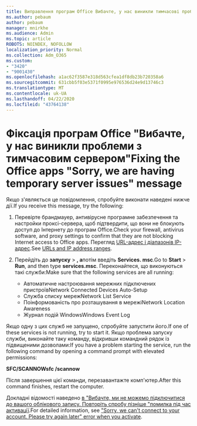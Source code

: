 ```yaml
---
title: Виправлення програм Office Вибачте, у нас виникли тимчасові проблеми з сервером повідомлення
ms.author: pebaum
author: pebaum
manager: mnirkhe
ms.audience: Admin
ms.topic: article
ROBOTS: NOINDEX, NOFOLLOW
localization_priority: Normal
ms.collection: Adm_O365
ms.custom:
- "3420"
- "9001430"
ms.openlocfilehash: a1ac62f3587e318d563cfea1df8db23b720358a6
ms.sourcegitcommit: 631cbb5f03e5371f0995e976536d24e9d13746c3
ms.translationtype: MT
ms.contentlocale: uk-UA
ms.lasthandoff: 04/22/2020
ms.locfileid: "43764138"
---
```

# <a name="fixing-the-office-apps-sorry-we-are-having-temporary-server-issues-message"></a><span data-ttu-id="6474c-102">Фіксація програм Office "Вибачте, у нас виникли проблеми з тимчасовим сервером"</span><span class="sxs-lookup"><span data-stu-id="6474c-102">Fixing the Office apps "Sorry, we are having temporary server issues" message</span></span>

<span data-ttu-id="6474c-103">Якщо з'являється це повідомлення, спробуйте виконати наведені нижче дії.</span><span class="sxs-lookup"><span data-stu-id="6474c-103">If you receive this message, try the following:</span></span>

1. <span data-ttu-id="6474c-104">Перевірте брандмауер, антивірусне програмне забезпечення та настройки проксі-сервера, щоб підтвердити, що вони не блокують доступ до Інтернету до програм Office.</span><span class="sxs-lookup"><span data-stu-id="6474c-104">Check your firewall, antivirus software, and proxy settings to confirm that they are not blocking Internet access to Office apps.</span></span> <span data-ttu-id="6474c-105">Перегляд [URL-адрес і діапазонів IP-адрес](https://docs.microsoft.com/office365/enterprise/urls-and-ip-address-ranges).</span><span class="sxs-lookup"><span data-stu-id="6474c-105">See [URLs and IP address ranges](https://docs.microsoft.com/office365/enterprise/urls-and-ip-address-ranges).</span></span>

2. <span data-ttu-id="6474c-106">Перейдіть до **запуску** > **, а**потім введіть **Services. msc**.</span><span class="sxs-lookup"><span data-stu-id="6474c-106">Go to **Start** > **Run**, and then type **services.msc**.</span></span> <span data-ttu-id="6474c-107">Переконайтеся, що виконуються такі служби:</span><span class="sxs-lookup"><span data-stu-id="6474c-107">Make sure that the following services are all running:</span></span>
    - <span data-ttu-id="6474c-108">Автоматичне настроювання мережних підключених пристроїв</span><span class="sxs-lookup"><span data-stu-id="6474c-108">Network Connected Devices Auto-Setup</span></span>
    - <span data-ttu-id="6474c-109">Служба списку мереж</span><span class="sxs-lookup"><span data-stu-id="6474c-109">Network List Service</span></span>
    - <span data-ttu-id="6474c-110">Поінформованість про розташування в мережі</span><span class="sxs-lookup"><span data-stu-id="6474c-110">Network Location Awareness</span></span>
    - <span data-ttu-id="6474c-111">Журнал подій Windows</span><span class="sxs-lookup"><span data-stu-id="6474c-111">Windows Event Log</span></span>

<span data-ttu-id="6474c-112">Якщо одну з цих служб не запущено, спробуйте запустити його.</span><span class="sxs-lookup"><span data-stu-id="6474c-112">If one of these services is not running, try to start it.</span></span> <span data-ttu-id="6474c-113">Якщо проблема запуску служби, виконайте таку команду, відкривши командний рядок із підвищеними дозволами:</span><span class="sxs-lookup"><span data-stu-id="6474c-113">If you have a problem starting the service, run the following command by opening a command prompt with elevated permissions:</span></span>

<span data-ttu-id="6474c-114">**SFC/SCANNOW**</span><span class="sxs-lookup"><span data-stu-id="6474c-114">**sfc /scannow**</span></span>

<span data-ttu-id="6474c-115">Після завершення цієї команди, перезавантажте комп'ютер.</span><span class="sxs-lookup"><span data-stu-id="6474c-115">After this command finishes, restart the computer.</span></span>

<span data-ttu-id="6474c-116">Докладні відомості наведено [в "Вибачте, ми не можемо підключитися до вашого облікового запису. Повторіть спробу пізніше "помилка під час активації](https://docs.microsoft.com/office/troubleshoot/activation-installation/issue-when-activate-office-from-office-365).</span><span class="sxs-lookup"><span data-stu-id="6474c-116">For detailed information, see ["Sorry, we can't connect to your account. Please try again later" error when you activate](https://docs.microsoft.com/office/troubleshoot/activation-installation/issue-when-activate-office-from-office-365).</span></span>